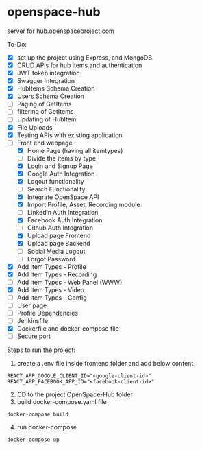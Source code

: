 # openspace-hub
server for hub.openspaceproject.com

To-Do:


- [x] set up the project using Express, and MongoDB.
- [x] CRUD APIs for hub items and authentication
- [x] JWT token integration
- [x] Swagger Integration
- [x] HubItems Schema Creation
- [x] Users Schema Creation
- [ ] Paging of GetItems
- [ ] filtering of GetItems
- [ ] Updating of HubItem
- [x] File Uploads
- [x] Testing APIs with existing application
- [ ] Front end webpage
  - [x] Home Page (having all itemtypes)
  - [ ] Divide the items by type
  - [x] Login and Signup Page
  - [x] Google Auth Integration
  - [x] Logout functionality
  - [ ] Search Functionality
  - [x] Integrate OpenSpace API
  - [x] Import Profile, Asset, Recording module
  - [ ] Linkedin Auth Integration
  - [x] Facebook Auth Integration
  - [ ] Github Auth Integration
  - [x] Upload page Frontend
  - [x] Upload page Backend
  - [ ] Social Media Logout
  - [ ] Forgot Password
- [x] Add Item Types - Profile
- [x] Add Item Types - Recording
- [ ] Add Item Types - Web Panel (WWW)
- [x] Add Item Types - Video
- [ ] Add Item Types - Config
- [ ] User page
- [ ] Profile Dependencies
- [ ] Jenkinsfile
- [x] Dockerfile and docker-compose file
- [ ] Secure port

Steps to run the project:
1. create a .env file inside frontend folder and add below content:
```
REACT_APP_GOOGLE_CLIENT_ID="<google-client-id>"
REACT_APP_FACEBOOK_APP_ID="<facebook-client-id>"
```
2. CD to the project OpenSpace-Hub folder 
3. build docker-compose.yaml file
```
docker-compose build
```
4. run docker-compose
```
docker-compose up
```
